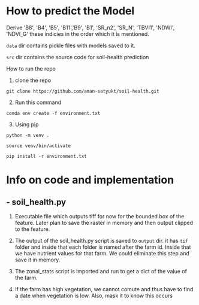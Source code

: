 
# How to predict the Model

Derive  'B8', 'B4', 'B5', 'B11','B9', 'B1', 'SR_n2', 'SR_N', 'TBVI1', 'NDWI', 'NDVI_G' these indicies in the order which it is mentioned. 

`data` dir contains pickle files with models saved to it. 

`src` dir contains the source code for soil-health prediction 


How to run the repo

1. clone the repo

`git clone https://github.com/aman-satyukt/soil-health.git`

2. Run this command

`conda env create -f environment.txt`

3. Using pip

`python -m venv .`

`source venv/bin/activate`

`pip install -r environment.txt`


# Info on code and implementation

## - soil_health.py

1. Executable file which outputs tiff for now for the bounded box of the feature. Later plan to save the raster in memory and then output clipped to the feature. 
2. The output of the soil_health.py script is saved to `output` dir. it has `tif` folder and inside that each folder is named after the farm id. Inside that we have nutrient values for that farm. We could eliminate this step and save it in memory.

3. The zonal_stats script is imported and run to get a dict of the value of the farm.

4. If the farm has high vegetation, we cannot comute and thus have to find a date when vegetation is low. Also, mask it to know this occurs

